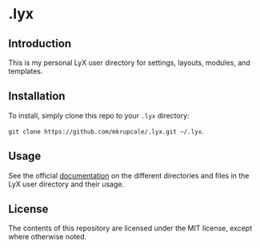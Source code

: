 # .lyx

## Introduction

This is my personal LyX user directory for settings, layouts, modules, and templates.

## Installation

To install, simply clone this repo to your `.lyx` directory:

`git clone https://github.com/mkrupcale/.lyx.git ~/.lyx`.

## Usage

See the official [documentation](https://wiki.lyx.org/LyX/UserDir) on the different directories and files in the LyX user directory and their usage.

## License

The contents of this repository are licensed under the MIT license, except where otherwise noted.
